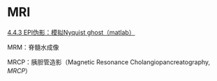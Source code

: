# MRI

[4.4.3 EPI伪影：模拟Nyquist ghost（matlab）](MRI/1.md)

MRM：脊髓水成像

MRCP：胰胆管造影（Magnetic Resonance Cholangiopancreatography, *MRCP*）